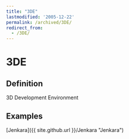 ```yaml
---
title: "3DE"
lastmodified: '2005-12-22'
permalink: /archived/3DE/
redirect_from:
  - /3DE/
---
```


3DE
===

Definition
----------

3D Development Environment

Examples
--------

[Jenkara]({{ site.github.url }}/Jenkara "Jenkara")

